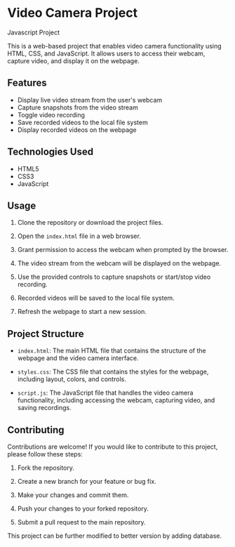 


# Video Camera Project
  Javascript Project 

This is a web-based project that enables video camera functionality using HTML, CSS, and JavaScript. It allows users to access their webcam, capture video, and display it on the webpage.

## Features

- Display live video stream from the user's webcam
- Capture snapshots from the video stream
- Toggle video recording
- Save recorded videos to the local file system
- Display recorded videos on the webpage

## Technologies Used

- HTML5
- CSS3
- JavaScript

## Usage

1. Clone the repository or download the project files.

2. Open the `index.html` file in a web browser.

3. Grant permission to access the webcam when prompted by the browser.

4. The video stream from the webcam will be displayed on the webpage.

5. Use the provided controls to capture snapshots or start/stop video recording.

6. Recorded videos will be saved to the local file system.

7. Refresh the webpage to start a new session.

## Project Structure

- `index.html`: The main HTML file that contains the structure of the webpage and the video camera interface.

- `styles.css`: The CSS file that contains the styles for the webpage, including layout, colors, and controls.

- `script.js`: The JavaScript file that handles the video camera functionality, including accessing the webcam, capturing video, and saving recordings.

## Contributing

Contributions are welcome! If you would like to contribute to this project, please follow these steps:

1. Fork the repository.

2. Create a new branch for your feature or bug fix.

3. Make your changes and commit them.

4. Push your changes to your forked repository.

5. Submit a pull request to the main repository.

This project can be further modified to better version by adding database.

